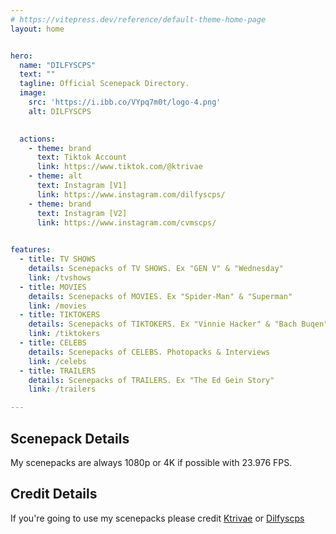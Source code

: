 ```yaml
---
# https://vitepress.dev/reference/default-theme-home-page
layout: home


hero:
  name: "DILFYSCPS"
  text: ""
  tagline: Official Scenepack Directory.
  image:
    src: 'https://i.ibb.co/VYpq7m0t/logo-4.png'
    alt: DILFYSCPS
  

  actions:
    - theme: brand
      text: Tiktok Account
      link: https://www.tiktok.com/@ktrivae
    - theme: alt
      text: Instagram [V1]
      link: https://www.instagram.com/dilfyscps/
    - theme: brand
      text: Instagram [V2]
      link: https://www.instagram.com/cvmscps/
      

features:
  - title: TV SHOWS
    details: Scenepacks of TV SHOWS. Ex "GEN V" & "Wednesday"
    link: /tvshows
  - title: MOVIES
    details: Scenepacks of MOVIES. Ex "Spider-Man" & "Superman"
    link: /movies
  - title: TIKTOKERS
    details: Scenepacks of TIKTOKERS. Ex "Vinnie Hacker" & "Bach Buqen"
    link: /tiktokers
  - title: CELEBS
    details: Scenepacks of CELEBS. Photopacks & Interviews
    link: /celebs
  - title: TRAILERS
    details: Scenepacks of TRAILERS. Ex "The Ed Gein Story"
    link: /trailers

---
```





## Scenepack Details
My scenepacks are always 1080p or 4K if possible with 23.976 FPS.

## Credit Details
If you're going to use my scenepacks please credit [Ktrivae](https://tiktok.com/@ktrivae) or [Dilfyscps](https://www.instagram.com/dilfyscps/)